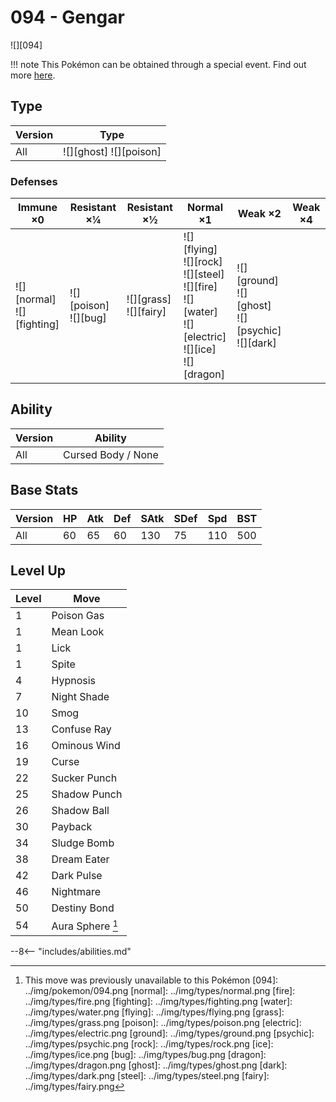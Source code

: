 # 094 - Gengar
![][094]

!!! note
    This Pokémon can be obtained through a special event. Find out more [here](../../special_events/#gengar).

## Type

Version | Type
---     | ---
All     | ![][ghost]  ![][poison]

### Defenses

Immune ×0                        | Resistant ×¼                | Resistant ×½                 | Normal ×1                                                                                                         | Weak ×2                                                    | Weak ×4
---                              | ---                         | ---                          | ---                                                                                                               | ---                                                        | ---
![][normal]<br>![][fighting]<br> | ![][poison]<br>![][bug]<br> | ![][grass]<br>![][fairy]<br> | ![][flying]<br>![][rock]<br>![][steel]<br>![][fire]<br>![][water]<br>![][electric]<br>![][ice]<br>![][dragon]<br> | ![][ground]<br>![][ghost]<br>![][psychic]<br>![][dark]<br> | &nbsp;

## Ability

Version | Ability
---     | ---
All     | Cursed Body / None

## Base Stats

Version | HP  | Atk | Def | SAtk | SDef | Spd | BST
---     | --- | --- | --- | ---  | ---  | --- | ---
All     | 60  | 65  | 60  | 130  | 75   | 110 | 500

## Level Up

Level | Move
---   | ---
1     | Poison Gas
1     | Mean Look
1     | Lick
1     | Spite
4     | Hypnosis
7     | Night Shade
10    | Smog
13    | Confuse Ray
16    | Ominous Wind
19    | Curse
22    | Sucker Punch
25    | Shadow Punch
26    | Shadow Ball
30    | Payback
34    | Sludge Bomb
38    | Dream Eater
42    | Dark Pulse
46    | Nightmare
50    | Destiny Bond
54    | Aura Sphere [^1]


--8<-- "includes/abilities.md"

[^1]: This move was previously unavailable to this Pokémon
[094]: ../img/pokemon/094.png
[normal]: ../img/types/normal.png
[fire]: ../img/types/fire.png
[fighting]: ../img/types/fighting.png
[water]: ../img/types/water.png
[flying]: ../img/types/flying.png
[grass]: ../img/types/grass.png
[poison]: ../img/types/poison.png
[electric]: ../img/types/electric.png
[ground]: ../img/types/ground.png
[psychic]: ../img/types/psychic.png
[rock]: ../img/types/rock.png
[ice]: ../img/types/ice.png
[bug]: ../img/types/bug.png
[dragon]: ../img/types/dragon.png
[ghost]: ../img/types/ghost.png
[dark]: ../img/types/dark.png
[steel]: ../img/types/steel.png
[fairy]: ../img/types/fairy.png
